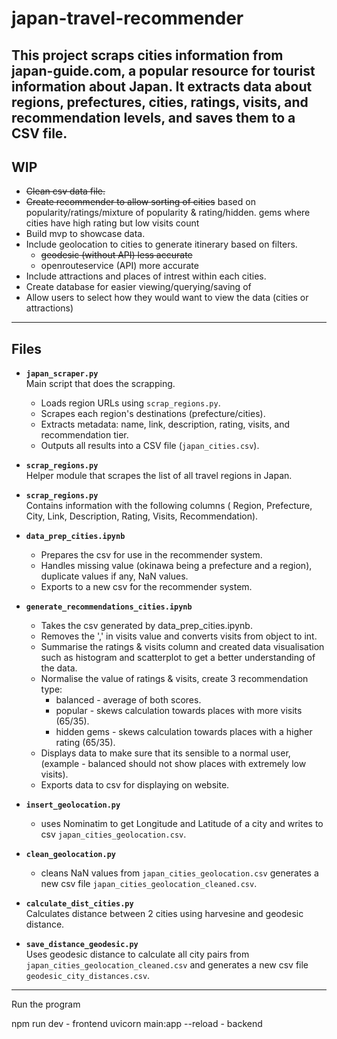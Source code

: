 # japan-travel-recommender

This project scraps cities information from japan-guide.com, a popular resource for tourist information about Japan. 
It extracts data about regions, prefectures, cities, ratings, visits, and recommendation levels, and saves them to a CSV file.
---

## WIP
- ~~Clean csv data file.~~
- ~~Create recommender to allow sorting of cities~~ based on popularity/ratings/mixture of popularity & rating/hidden. gems where cities have high rating but low visits count 
- Build mvp to showcase data.
- Include geolocation to cities to generate itinerary based on filters.
    - ~~geodesic (without API) less accurate~~
    - openrouteservice (API) more accurate
- Include attractions and places of intrest within each cities. 
- Create database for easier viewing/querying/saving of 
- Allow users to select how they would want to view the data (cities or attractions)
---

## Files
- **`japan_scraper.py`**  
  Main script that does the scrapping.
    - Loads region URLs using `scrap_regions.py`.
    - Scrapes each region's destinations (prefecture/cities).
    - Extracts metadata: name, link, description, rating, visits, and recommendation tier.
    - Outputs all results into a CSV file (`japan_cities.csv`).

- **`scrap_regions.py`**  
    Helper module that scrapes the list of all travel regions in Japan.  

- **`scrap_regions.py`**  
    Contains information with the following columns (
    Region,	Prefecture,	City, Link, Description, Rating, Visits, Recommendation). 

- **`data_prep_cities.ipynb`**  
    - Prepares the csv for use in the recommender system. 
    - Handles missing value (okinawa being a prefecture and a region), duplicate values if any, NaN values.
    - Exports to a new csv for the recommender system. 

- **`generate_recommendations_cities.ipynb`**  
    - Takes the csv generated by data_prep_cities.ipynb. 
    - Removes the ',' in visits value and converts visits from object to int.
    - Summarise the ratings & visits column and created data visualisation such as histogram and scatterplot to get a better understanding of the data.
    - Normalise the value of ratings & visits, create 3 recommendation type:
        - balanced - average of both scores.
        - popular - skews calculation towards places with more visits (65/35).
        - hidden gems - skews calculation towards places with a higher rating (65/35).
    - Displays data to make sure that its sensible to a normal user, (example - balanced should not show places with extremely low visits).
    - Exports data to csv for displaying on website.

- **`insert_geolocation.py`**  
    - uses Nominatim to get Longitude and Latitude of a city and writes to csv `japan_cities_geolocation.csv`.

- **`clean_geolocation.py`**  
    - cleans NaN values from `japan_cities_geolocation.csv` generates a new csv file `japan_cities_geolocation_cleaned.csv`.

- **`calculate_dist_cities.py`**  
    Calculates distance between 2 cities using harvesine and geodesic distance.

- **`save_distance_geodesic.py`**  
    Uses geodesic distance to calculate all city pairs from `japan_cities_geolocation_cleaned.csv` and generates a new csv file `geodesic_city_distances.csv`.
---

Run the program

npm run dev - frontend
uvicorn main:app --reload - backend
